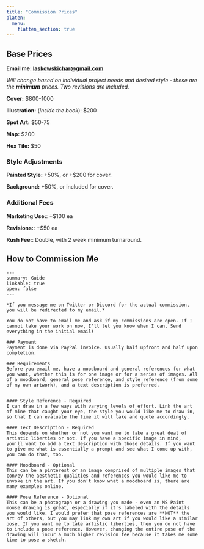 ```yaml
---
title: "Commission Prices"
platen:
  menu:
    flatten_section: true
---
```


## Base Prices
**Email me: laskowskichar@gmail.com**

*Will change based on individual project needs and desired style - these are the **minimum** prices. Two revisions are included.*

**Cover:** $800-1000

**Illustration:** (*Inside the book*): $200

**Spot Art:** $50-75

**Map:** $200

**Hex Tile:** $50

### Style Adjustments
**Painted Style:** +50%, or +$200 for cover.

**Background:** +50%, or included for cover.

### Additional Fees
**Marketing Use:**: +$100 ea

**Revisions:**: +$50 ea

**Rush Fee:**: Double, with 2 week minimum turnaround.

## How to Commission Me
```details
---
summary: Guide
linkable: true
open: false
---

*If you message me on Twitter or Discord for the actual commission, you will be redirected to my email.*

You do not have to email me and ask if my commissions are open. If I cannot take your work on now, I'll let you know when I can. Send everything in the initial email!

### Payment
Payment is done via PayPal invoice. Usually half upfront and half upon completion.

### Requirements 
Before you email me, have a moodboard and general references for what you want, whether this is for one image or for a series of images. All of a moodboard, general pose reference, and style reference (from some of my own artwork), and a text description is preferred.


#### Style Reference - Required
I can draw in a few ways with varying levels of effort. Link the art of mine that caught your eye, the style you would like me to draw in, so that I can evaluate the time it will take and quote accordingly.

#### Text Description - Required
This depends on whether or not you want me to take a great deal of artistic liberties or not. If you have a specific image in mind, you'll want to add a text description with those details. If you want to give me what is essentially a prompt and see what I come up with, you can do that, too.

#### Moodboard - Optional
This can be a pinterest or an image comprised of multiple images that convey the aesthetic qualities and references you would like me to invoke in the art. If you don't know what a moodboard is, there are many examples online.

#### Pose Reference - Optional
This can be a photograph or a drawing you made - even an MS Paint mouse drawing is great, especially if it's labeled with the details you would like. I would prefer that pose references are **NOT** the art of others, but you may link my own art if you would like a similar pose. If you want me to take artistic liberties, then you do not have to include a pose reference. However, changing the entire pose of the drawing will incur a much higher revision fee because it takes me some time to pose a sketch.
```